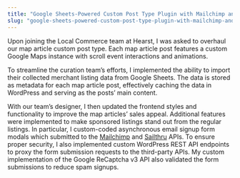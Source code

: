 ```yaml
---
title: "Google Sheets-Powered Custom Post Type Plugin with Mailchimp and Other Integrations"
slug: "google-sheets-powered-custom-post-type-plugin-with-mailchimp-and-other-integrations"
---
```


Upon joining the Local Commerce team at Hearst, I was asked to overhaul our map article custom post type. Each map article post features a custom Google Maps instance with scroll event interactions and animations.

To streamline the curation team’s efforts, I implemented the ability to import their collected merchant listing data from Google Sheets. The data is stored as metadata for each map article post, effectively caching the data in WordPress and serving as the posts’ main content.

With our team’s designer, I then updated the frontend styles and functionality to improve the map articles’ sales appeal. Additional features were implemented to make sponsored listings stand out from the regular listings. In particular, I custom-coded asynchronous email signup form modals which submitted to the [Mailchimp](https://mailchimp.com/) and [Sailthru](https://www.sailthru.com/) APIs. To ensure proper security, I also implemented custom WordPress REST API endpoints to proxy the form submission requests to the third-party APIs. My custom implementation of the Google ReCaptcha v3 API also validated the form submissions to reduce spam signups.
